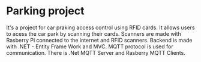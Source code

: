 # Parking project
It's a project for car praking access control using RFID cards. It allows users to acess the car park by scanning their cards.
Scanners are made with Rasberry Pi connected to the internet and RFID scanners.
Backend is made with .NET - Entity Frame Work and MVC. 
MQTT protocol is used for communication. There is .Net MQTT Server and Rasberry MQTT Clients.
